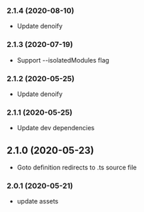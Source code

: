 ### **2.1.4** (2020-08-10)  
  
- Update denoify    
  
### **2.1.3** (2020-07-19)  
  
- Support --isolatedModules flag    
  
### **2.1.2** (2020-05-25)  
  
- Update denoify    
  
### **2.1.1** (2020-05-25)  
  
- Update dev dependencies    
  
## **2.1.0** (2020-05-23)  
  
- Goto definition redirects to .ts source file    
  
### **2.0.1** (2020-05-21)  
  
- update assets    
  
